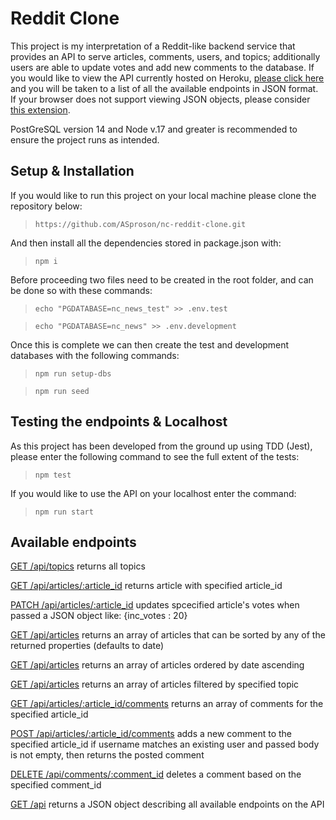 # Reddit Clone

This project is my interpretation of a Reddit-like backend service that provides an API to serve articles, comments, users, and topics; additionally users are able to update votes and add new comments to the database. If you would like to view the API currently hosted on Heroku, [please click here](https://nc-reddit-clone.herokuapp.com/api/) and you will be taken to a list of all the available endpoints in JSON format. If your browser does not support viewing JSON objects, please consider [this extension](https://chrome.google.com/webstore/detail/json-viewer/gbmdgpbipfallnflgajpaliibnhdgobh).

PostGreSQL version 14 and Node v.17 and greater is recommended to ensure the project runs as intended.

## Setup & Installation
If you would like to run this project on your local machine please clone the repository below:

> ```https://github.com/ASproson/nc-reddit-clone.git```

And then install all the dependencies stored in package.json with:

> ```npm i```

Before proceeding two files need to be created in the root folder, and can be done so with these commands:

> ```echo "PGDATABASE=nc_news_test" >> .env.test```

> ```echo "PGDATABASE=nc_news" >> .env.development```

Once this is complete we can then create the test and development databases with the following commands:

> ```npm run setup-dbs```

> ```npm run seed```

## Testing the endpoints & Localhost
As this project has been developed from the ground up using TDD (Jest), please enter the following command to see the full extent of the tests:

> ```npm test```

If you would like to use the API on your localhost enter the command:

> ```npm run start```

## Available endpoints



[GET /api/topics](https://nc-reddit-clone.herokuapp.com/api/topics) returns all topics

[GET /api/articles/:article_id](https://nc-reddit-clone.herokuapp.com/api/articles/1) returns article with specified article_id

[PATCH /api/articles/:article_id](https://nc-reddit-clone.herokuapp.com/api/articles/1) updates spcecified article's votes when passed a JSON object like: {inc_votes : 20}

[GET /api/articles](https://nc-reddit-clone.herokuapp.com/api/articles?sort_by=comment_count) returns an array of articles that can be sorted by any of the returned properties (defaults to date)

[GET /api/articles](https://nc-reddit-clone.herokuapp.com/api/articles?order=ASC) returns an array of articles ordered by date ascending

[GET /api/articles](https://nc-reddit-clone.herokuapp.com/api/articles?topic=cats) returns an array of articles filtered by specified topic

[GET /api/articles/:article_id/comments](https://nc-reddit-clone.herokuapp.com/api/articles/1/comments) returns an array of comments for the specified article_id

[POST /api/articles/:article_id/comments](https://nc-reddit-clone.herokuapp.com/api/articles/1/comments) adds a new comment to the specified article_id if username matches an existing user and passed body is not empty, then returns the posted comment

[DELETE /api/comments/:comment_id](https://nc-reddit-clone.herokuapp.com/api/comments/1) deletes a comment based on the specified comment_id

[GET /api](https://nc-reddit-clone.herokuapp.com/api) returns a JSON object describing all available endpoints on the API


